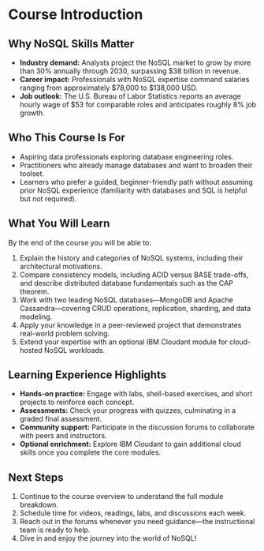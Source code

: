 # Course Introduction

## Why NoSQL Skills Matter

- **Industry demand:** Analysts project the NoSQL market to grow by more than 30% annually through 2030, surpassing $38 billion in revenue.
- **Career impact:** Professionals with NoSQL expertise command salaries ranging from approximately $78,000 to $138,000 USD.
- **Job outlook:** The U.S. Bureau of Labor Statistics reports an average hourly wage of $53 for comparable roles and anticipates roughly 8% job growth.

## Who This Course Is For

- Aspiring data professionals exploring database engineering roles.
- Practitioners who already manage databases and want to broaden their toolset.
- Learners who prefer a guided, beginner-friendly path without assuming prior NoSQL experience (familiarity with databases and SQL is helpful but not required).

## What You Will Learn

By the end of the course you will be able to:

1. Explain the history and categories of NoSQL systems, including their architectural motivations.
2. Compare consistency models, including ACID versus BASE trade-offs, and describe distributed database fundamentals such as the CAP theorem.
3. Work with two leading NoSQL databases—MongoDB and Apache Cassandra—covering CRUD operations, replication, sharding, and data modeling.
4. Apply your knowledge in a peer-reviewed project that demonstrates real-world problem solving.
5. Extend your expertise with an optional IBM Cloudant module for cloud-hosted NoSQL workloads.

## Learning Experience Highlights

- **Hands-on practice:** Engage with labs, shell-based exercises, and short projects to reinforce each concept.
- **Assessments:** Check your progress with quizzes, culminating in a graded final assessment.
- **Community support:** Participate in the discussion forums to collaborate with peers and instructors.
- **Optional enrichment:** Explore IBM Cloudant to gain additional cloud skills once you complete the core modules.

## Next Steps

1. Continue to the course overview to understand the full module breakdown.
2. Schedule time for videos, readings, labs, and discussions each week.
3. Reach out in the forums whenever you need guidance—the instructional team is ready to help.
4. Dive in and enjoy the journey into the world of NoSQL!

